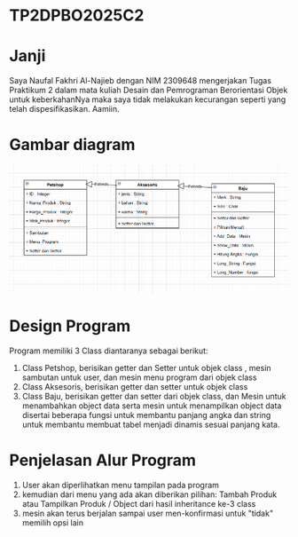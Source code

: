 # TP2DPBO2025C2

# Janji
Saya Naufal Fakhri Al-Najieb dengan NIM 2309648 mengerjakan Tugas Praktikum 2
dalam mata kuliah Desain dan Pemrograman Berorientasi Objek untuk keberkahanNya 
maka saya tidak melakukan kecurangan seperti yang telah dispesifikasikan. Aamiin.

# Gambar diagram
![Gambar_Diagram](Diagram.png)

# Design Program
Program memiliki 3 Class diantaranya sebagai berikut:
1. Class Petshop, berisikan getter dan Setter untuk objek class
   , mesin sambutan untuk user, dan mesin menu program dari objek class
2. Class Aksesoris, berisikan getter dan setter untuk objek class
3. Class Baju, berisikan getter dan setter dari objek class, dan
   Mesin untuk menambahkan object data serta mesin untuk menampilkan object data
   disertai beberapa fungsi untuk membantu panjang angka dan string untuk membantu
   membuat tabel menjadi dinamis sesuai panjang kata.

# Penjelasan Alur Program
1. User akan diperlihatkan menu tampilan pada program
2. kemudian dari menu yang ada akan diberikan pilihan:
   Tambah Produk atau Tampilkan Produk / Object dari hasil inheritance ke-3 class
3. mesin akan terus berjalan sampai user men-konfirmasi untuk "tidak" memilih opsi lain
